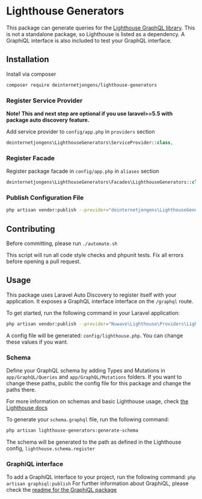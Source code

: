 # Lighthouse Generators

This package can generate queries for the [Lighthouse GraphQL library](https://github.com/nuwave/lighthouse).
This is not a standalone package, so Lighthouse is listed as a dependency.
A GraphiQL interface is also included to test your GraphQL interface.

## Installation

Install via composer
```bash
composer require deinternetjongens/lighthouse-generators
```

### Register Service Provider

**Note! This and next step are optional if you use laravel>=5.5 with package
auto discovery feature.**

Add service provider to `config/app.php` in `providers` section
```php
deinternetjongens\LighthouseGenerators\ServiceProvider::class,
```

### Register Facade

Register package facade in `config/app.php` in `aliases` section
```php
deinternetjongens\LighthouseGenerators\Facades\LighthouseGenerators::class,
```

### Publish Configuration File

```bash
php artisan vendor:publish --provider="deinternetjongens\LighthouseGenerators\ServiceProvider" --tag="config"
``` 

## Contributing

Before committing, please run 
`./automate.sh`

This script will run all code style checks and phpunit tests. Fix all errors before opening a pull request.

## Usage

This package uses Laravel Auto Discovery to register itself with your application. 
It exposes a GraphQL interface interface on the `/graphql` route.

To get started, run the following command in your Laravel application:
```bash
php artisan vendor:publish --provider="Nuwave\Lighthouse\Providers\LighthouseServiceProvider" --tag="config"
```

A config file will be generated: `config/lighthouse.php`. You can change these values if you want.  

### Schema
Define your GraphQL schema by adding Types and Mutations in `app/GraphQL/Queries` and `app/GraphQL/Mutations` folders.
If you want to change these paths, public the config file for this package and change the paths there.  

For more information on schemas and basic Lighthouse usage, check [the Lighthouse docs](https://lighthouse-php.netlify.com/)

To generate your `schema.graphql` file, run the following command:

```bash
php artisan lighthouse-generators:generate-schema
```
The schema will be generated to the path as defined in the Lighthouse config, `lighthouse.schema.register`

### GraphiQL interface
To add a GraphiQL interface to your project, run the following command:
`php artisan graphiql:publish`
For further information about GraphiQL, please check the [readme for the GraphiQL package](https://github.com/Nohac/laravel-graphiql)

